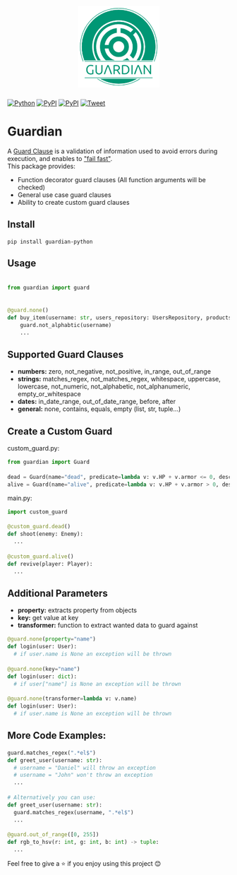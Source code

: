 <h1 align="center">
  <img alt="Guardian Logo" width="185px" src="images/Guardian Logo.png" />
</h1>

[![Python](https://img.shields.io/badge/python-3.8%20%7C%203.9%20%7C%203.10-2596be)](https://python.org)
[![PyPI](https://img.shields.io/badge/PyPI-v1.1.0-33CA58)](https://pypi.org/project/guardian-python/)
[![PyPI](https://img.shields.io/badge/email-roeiohayon1652%40gmail.com-darkviolet)](https://gmail.com)
[![Tweet](https://img.shields.io/twitter/url/http/shields.io.svg?style=social)](https://twitter.com/intent/tweet?text=https://github.com/RoeiOhayon/Guardian)

# Guardian
A [Guard Clause](https://en.wikipedia.org/wiki/Guard_(computer_science)) is a validation of information used to avoid errors during execution, and enables to ["fail fast"](https://en.wikipedia.org/wiki/Fail-fast).<br/>
This package provides:
- Function decorator guard clauses (All function arguments will be checked)
- General use case guard clauses
- Ability to create custom guard clauses

## Install
```
pip install guardian-python
```

## Usage

```python

from guardian import guard


@guard.none()
def buy_item(username: str, users_repository: UsersRepository, products_repository: ProductsRepository):
    guard.not_alphabtic(username)
    ...
```

## Supported Guard Clauses

- **numbers:** zero, not_negative, not_positive, in_range, out_of_range
- **strings:** matches_regex, not_matches_regex, whitespace, uppercase, lowercase, not_numeric, not_alphabetic, not_alphanumeric, empty_or_whitespace
- **dates:** in_date_range, out_of_date_range, before, after
- **general:** none, contains, equals, empty (list, str, tuple...) 

## Create a Custom Guard

custom_guard.py:
```python
from guardian import Guard

dead = Guard(name="dead", predicate=lambda v: v.HP + v.armor <= 0, description="Don't Perform if dead")
alive = Guard(name="alive", predicate=lambda v: v.HP + v.armor > 0, description="Don't Perform if alive")
```
main.py:
```python
import custom_guard

@custom_guard.dead()
def shoot(enemy: Enemy):
  ...

@custom_guard.alive()
def revive(player: Player):
  ... 
```

## Additional Parameters
- **property:** extracts property from objects
- **key:** get value at key
- **transformer:** function to extract wanted data to guard against
```python
@guard.none(property="name")
def login(user: User):
  # if user.name is None an exception will be thrown

@guard.none(key="name")
def login(user: dict):
  # if user["name"] is None an exception will be thrown

@guard.none(transformer=lambda v: v.name)
def login(user: User):
  # if user.name is None an exception will be thrown
```

## More Code Examples:
```python
guard.matches_regex(".*el$")
def greet_user(username: str):
  # username = "Daniel" will throw an exception
  # username = "John" won't throw an exception
  ...

# Alternatively you can use:
def greet_user(username: str):
  guard.matches_regex(username, ".*el$")
  ...

@guard.out_of_range([0, 255])
def rgb_to_hsv(r: int, g: int, b: int) -> tuple:
  ...
```

Feel free to give a ⭐ if you enjoy using this project 😊
